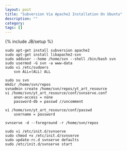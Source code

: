 ```yaml
---
layout: post
title: "Subversion Via Apache2 Installation On Ubuntu"
description: ""
category: 
tags: []
---
```

{% include JB/setup %}

	sudo apt-get install subversion apache2
	sudo apt-get install libapache2-svn
	sudo adduser --home /home/svn --shell /bin/bash svn
	sudo usermod -G svn -a www-data
	sudo vi /etc/sudoers
		svn ALL=(ALL) ALL
	
	sudo su svn
	mkdir /home/svn/repos
	svnadmin create /home/svn/repos/yt_art_resource
	vi /home/svn/yt_art_resource/conf/svnserve.conf
		anon-access = none
		password-db = passwd //uncomment
	
	vi /home/svn/yt_art_resource/conf/passwd
		username = password
	
	svnserve -d --foreground -r /home/svn/repos
	
	sudo vi /etc/init.d/svnserve
	sudo chmod +x /etc/init.d/svnserve
	sudo update-rc.d svnserve defaults
	sudo /etc/init.d/svnserve start
	
